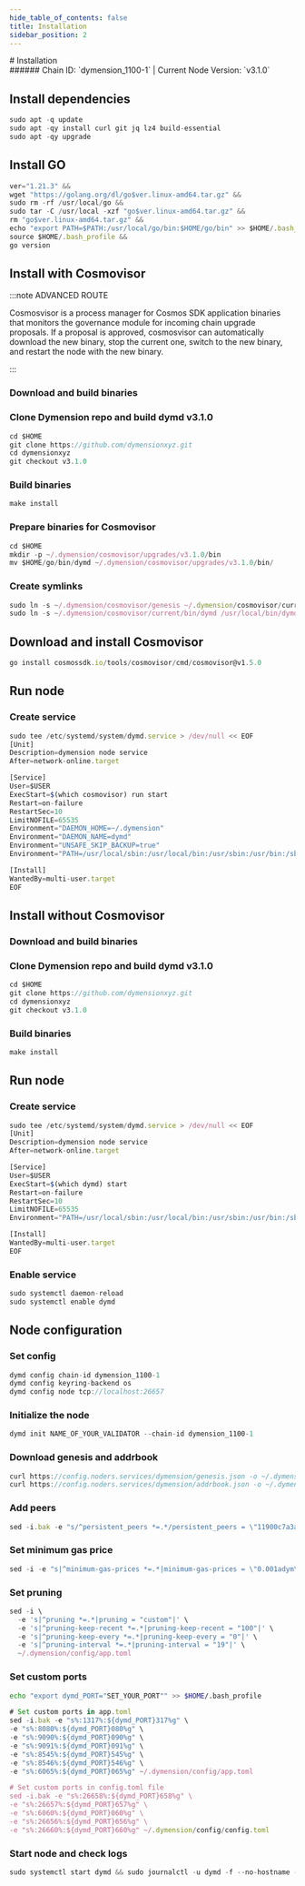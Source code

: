 ```yaml
---
hide_table_of_contents: false
title: Installation
sidebar_position: 2
---
```


<div class="h1-with-icon icon-dymension">
# Installation
</div>
###### Chain ID: `dymension_1100-1` | Current Node Version: `v3.1.0`

## Install dependencies

```js
sudo apt -q update
sudo apt -qy install curl git jq lz4 build-essential
sudo apt -qy upgrade
```

## Install GO
```js
ver="1.21.3" &&
wget "https://golang.org/dl/go$ver.linux-amd64.tar.gz" &&
sudo rm -rf /usr/local/go &&
sudo tar -C /usr/local -xzf "go$ver.linux-amd64.tar.gz" &&
rm "go$ver.linux-amd64.tar.gz" &&
echo "export PATH=$PATH:/usr/local/go/bin:$HOME/go/bin" >> $HOME/.bash_profile &&
source $HOME/.bash_profile &&
go version
```

## Install with Cosmovisor
:::note ADVANCED ROUTE

Cosmosvisor is a process manager for Cosmos SDK application binaries that monitors the governance module for incoming chain upgrade proposals. If a proposal is approved, cosmosvisor can automatically download the new binary, stop the current one, switch to the new binary, and restart the node with the new binary.

:::
### Download and build binaries
### Clone Dymension repo and build dymd v3.1.0
```js
cd $HOME
git clone https://github.com/dymensionxyz.git
cd dymensionxyz
git checkout v3.1.0
```

### Build binaries
```js
make install
```
### Prepare binaries for Cosmovisor
```js
cd $HOME
mkdir -p ~/.dymension/cosmovisor/upgrades/v3.1.0/bin
mv $HOME/go/bin/dymd ~/.dymension/cosmovisor/upgrades/v3.1.0/bin/
```

### Create symlinks
```js
sudo ln -s ~/.dymension/cosmovisor/genesis ~/.dymension/cosmovisor/current -f
sudo ln -s ~/.dymension/cosmovisor/current/bin/dymd /usr/local/bin/dymd -f
```

## Download and install Cosmovisor
```js
go install cosmossdk.io/tools/cosmovisor/cmd/cosmovisor@v1.5.0
```

## Run node
### Create service
```js
sudo tee /etc/systemd/system/dymd.service > /dev/null << EOF
[Unit]
Description=dymension node service
After=network-online.target

[Service]
User=$USER
ExecStart=$(which cosmovisor) run start
Restart=on-failure
RestartSec=10
LimitNOFILE=65535
Environment="DAEMON_HOME=~/.dymension"
Environment="DAEMON_NAME=dymd"
Environment="UNSAFE_SKIP_BACKUP=true"
Environment="PATH=/usr/local/sbin:/usr/local/bin:/usr/sbin:/usr/bin:/sbin:/bin:/usr/games:/usr/local/games:/snap/bin:~/.dymension/cosmovisor/current/bin"

[Install]
WantedBy=multi-user.target
EOF
```

## Install without Cosmovisor

### Download and build binaries
### Clone Dymension repo and build dymd v3.1.0
```js
cd $HOME
git clone https://github.com/dymensionxyz.git
cd dymensionxyz
git checkout v3.1.0
```

### Build binaries
```js
make install
```

## Run node
### Create service
```js
sudo tee /etc/systemd/system/dymd.service > /dev/null << EOF
[Unit]
Description=dymension node service
After=network-online.target

[Service]
User=$USER
ExecStart=$(which dymd) start
Restart=on-failure
RestartSec=10
LimitNOFILE=65535
Environment="PATH=/usr/local/sbin:/usr/local/bin:/usr/sbin:/usr/bin:/sbin:/bin:/usr/games:/usr/local/games:/snap/bin"

[Install]
WantedBy=multi-user.target
EOF
```

### Enable service
```js
sudo systemctl daemon-reload
sudo systemctl enable dymd
```

## Node configuration
### Set config
```js
dymd config chain-id dymension_1100-1
dymd config keyring-backend os
dymd config node tcp://localhost:26657
```

### Initialize the node
```js
dymd init NAME_OF_YOUR_VALIDATOR --chain-id dymension_1100-1
```

### Download genesis and addrbook
```js
curl https://config.noders.services/dymension/genesis.json -o ~/.dymension/config/genesis.json
curl https://config.noders.services/dymension/addrbook.json -o ~/.dymension/config/addrbook.json
```
### Add peers
```js
sed -i.bak -e "s/^persistent_peers *=.*/persistent_peers = \"11900c7a3a6bdeaef5eb0b6837fe4efdbad91625@dymension-rpc.noders.services:12656\"/" ~/.dymension/config/config.toml
```

### Set minimum gas price
```js
sed -i -e "s|^minimum-gas-prices *=.*|minimum-gas-prices = \"0.001adym\"|" ~/.dymension/config/app.toml
```
### Set pruning
```js
sed -i \
  -e 's|^pruning *=.*|pruning = "custom"|' \
  -e 's|^pruning-keep-recent *=.*|pruning-keep-recent = "100"|' \
  -e 's|^pruning-keep-every *=.*|pruning-keep-every = "0"|' \
  -e 's|^pruning-interval *=.*|pruning-interval = "19"|' \
  ~/.dymension/config/app.toml
```

### Set custom ports

```bash
echo "export dymd_PORT="SET_YOUR_PORT"" >> $HOME/.bash_profile
```

```js
# Set custom ports in app.toml
sed -i.bak -e "s%:1317%:${dymd_PORT}317%g" \
-e "s%:8080%:${dymd_PORT}080%g" \
-e "s%:9090%:${dymd_PORT}090%g" \
-e "s%:9091%:${dymd_PORT}091%g" \
-e "s%:8545%:${dymd_PORT}545%g" \
-e "s%:8546%:${dymd_PORT}546%g" \
-e "s%:6065%:${dymd_PORT}065%g" ~/.dymension/config/app.toml

# Set custom ports in config.toml file
sed -i.bak -e "s%:26658%:${dymd_PORT}658%g" \
-e "s%:26657%:${dymd_PORT}657%g" \
-e "s%:6060%:${dymd_PORT}060%g" \
-e "s%:26656%:${dymd_PORT}656%g" \
-e "s%:26660%:${dymd_PORT}660%g" ~/.dymension/config/config.toml
```

### Start node and check logs
```js
sudo systemctl start dymd && sudo journalctl -u dymd -f --no-hostname -o cat
```
